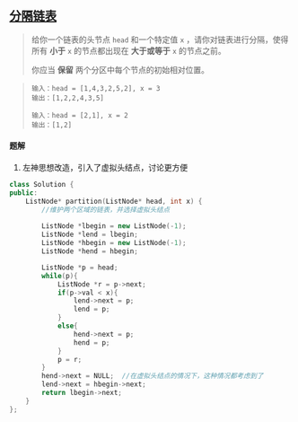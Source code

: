 ## [分隔链表](https://leetcode.cn/problems/partition-list/)

> 给你一个链表的头节点 `head` 和一个特定值 `x` ，请你对链表进行分隔，使得所有 **小于** `x` 的节点都出现在 **大于或等于** `x` 的节点之前。
>
> 你应当 **保留** 两个分区中每个节点的初始相对位置。

> ```
> 输入：head = [1,4,3,2,5,2], x = 3
> 输出：[1,2,2,4,3,5]
> ```
>
> ```
> 输入：head = [2,1], x = 2
> 输出：[1,2]
> ```



#### 题解

1. 左神思想改造，引入了虚拟头结点，讨论更方便

```c++
class Solution {
public:
    ListNode* partition(ListNode* head, int x) {
        //维护两个区域的链表，并选择虚拟头结点
        
        ListNode *lbegin = new ListNode(-1);
        ListNode *lend = lbegin;
        ListNode *hbegin = new ListNode(-1);
        ListNode *hend = hbegin;

        ListNode *p = head;
        while(p){
            ListNode *r = p->next;
            if(p->val < x){
                lend->next = p;
                lend = p;
            }
            else{
                hend->next = p;
                hend = p;
            }
            p = r;
        }
        hend->next = NULL;  //在虚拟头结点的情况下，这种情况都考虑到了
        lend->next = hbegin->next;
        return lbegin->next;
    }
};
```

